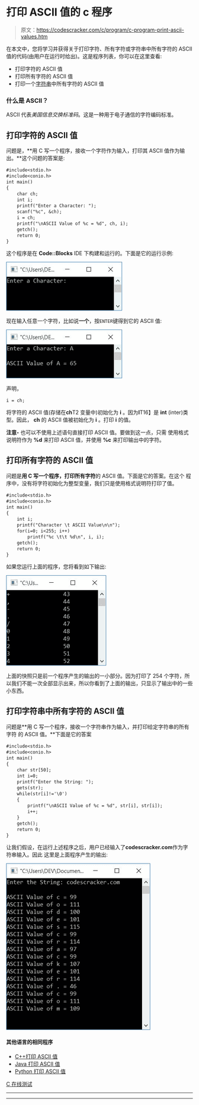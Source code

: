 # 打印 ASCII 值的 c 程序

> 原文：<https://codescracker.com/c/program/c-program-print-ascii-values.htm>

在本文中，您将学习并获得关于打印字符、所有字符或字符串中所有字符的 ASCII 值的代码(由用户在运行时给出)。这是程序列表，你可以在这里查看:

*   打印字符的 ASCII 值
*   打印所有字符的 ASCII 值
*   打印一个[字符串](/c/c-strings.htm)中所有字符的 ASCII 值

### 什么是 ASCII？

ASCII 代表*美国信息交换标准码*。这是一种用于电子通信的字符编码标准。

## 打印字符的 ASCII 值

问题是，**用 C 写一个程序，接收一个字符作为输入，打印其 ASCII 值作为输出。**这个问题的答案是:

```
#include<stdio.h>
#include<conio.h>
int main()
{
    char ch;
    int i;
    printf("Enter a Character: ");
    scanf("%c", &ch);
    i = ch;
    printf("\nASCII Value of %c = %d", ch, i);
    getch();
    return 0;
}
```

这个程序是在 **Code::Blocks** IDE 下构建和运行的。下面是它的运行示例:

![c program print ascii values](img/22e3e80ee1b76342b639ad1e631d4330.png)

现在输入任意一个字符，比如说**一个**，按`ENTER`键得到它的 ASCII 值:

![c ascii value of a character](img/cd6a0d7b049ac99be30385de6a0a7b60.png)

声明，

```
i = ch;
```

将字符的 ASCII 值(存储在**ch**T2 变量中)初始化为 **i** 。因为**I**T16】是 **int** (inter)类型。因此， **ch** 的 ASCII 值被初始化为 **i** 。打印 **i** 的值。

**注意-** 也可以不使用上述语句直接打印 ASCII 值。要做到这一点，只需 使用格式说明符作为 **%d** 来打印 ASCII 值，并使用 **%c** 来打印输出中的字符。

## 打印所有字符的 ASCII 值

问题是**用 C 写一个程序，打印所有字符**的 ASCII 值。下面是它的答案。在这个 程序中，没有将字符初始化为整型变量，我们只是使用格式说明符打印了值。

```
#include<stdio.h>
#include<conio.h>
int main()
{
    int i;
    printf("Character \t ASCII Value\n\n");
    for(i=0; i<255; i++)
        printf("%c \t\t %d\n", i, i);
    getch();
    return 0;
}
```

如果您运行上面的程序，您将看到如下输出:

![c ascii value of all characters](img/3c81b41cedaa66d25802f03a2f8f8414.png)

上面的快照只是前一个程序产生的输出的一小部分。因为打印了 254 个字符，所以我们不能一次全部显示出来，所以你看到了上面的输出，只显示了输出中的一些小东西。

## 打印字符串中所有字符的 ASCII 值

问题是**用 C 写一个程序，接收一个字符串作为输入，并打印给定字符串的所有字符 的 ASCII 值。**下面是它的答案

```
#include<stdio.h>
#include<conio.h>
int main()
{
    char str[50];
    int i=0;
    printf("Enter the String: ");
    gets(str);
    while(str[i]!='\0')
    {
        printf("\nASCII Value of %c = %d", str[i], str[i]);
        i++;
    }
    getch();
    return 0;
}
```

让我们假设，在运行上述程序之后，用户已经输入了**codescracker.com**作为字符串输入。因此 这里是上面程序产生的输出:

![c ascii value of all characters in string](img/799055e95dee3edbb6214e7a080dbb65.png)

#### 其他语言的相同程序

*   [C++打印 ASCII 值](/cpp/program/cpp-program-print-ascii-values.htm)
*   [Java 打印 ASCII 值](/java/program/java-program-print-ascii-values.htm)
*   [Python 打印 ASCII 值](/python/program/python-program-print-ascii-values.htm)

[C 在线测试](/exam/showtest.php?subid=2)

* * *

* * *